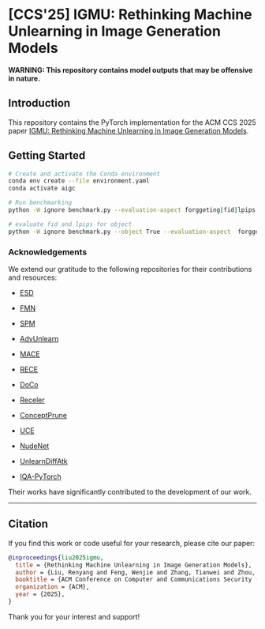 # [CCS'25] IGMU: Rethinking Machine Unlearning in Image Generation Models

**WARNING: This repository contains model outputs that may be offensive in nature.**

## Introduction

This repository contains the PyTorch implementation for the ACM CCS 2025 paper [IGMU: Rethinking Machine Unlearning in Image Generation Models]().


## Getting Started

```bash
# Create and activate the Conda environment
conda env create --file environment.yaml
conda activate aigc

# Run benchmarking
python -W ignore benchmark.py --evaluation-aspect forggeting|fid|lpips|yolo|CSDR

# evaluate fid and lpips for object
python -W ignore benchmark.py --object True --evaluation-aspect  forggeting|fid|lpips

```


### Acknowledgements

We extend our gratitude to the following repositories for their contributions and resources:

- [ESD](https://github.com/rohitgandikota/erasing)
- [FMN](https://github.com/SHI-Labs/Forget-Me-Not)
- [SPM](https://github.com/Con6924/SPM)
- [AdvUnlearn](https://github.com/OPTML-Group/AdvUnlearn)
- [MACE](https://github.com/shilin-lu/mace)
- [RECE](https://github.com/CharlesGong12/RECE)
- [DoCo](https://github.com/yongliang-wu/DoCo)
- [Receler](https://github.com/jasper0314-huang/Receler)
- [ConceptPrune](https://github.com/ruchikachavhan/concept-prune)
- [UCE](https://github.com/rohitgandikota/unified-concept-editing)

- [NudeNet](https://github.com/notAI-tech/NudeNet)
- [UnlearnDiffAtk](https://github.com/OPTML-Group/Diffusion-MU-Attack)
- [IQA-PyTorch](https://github.com/chaofengc/IQA-PyTorch)


Their works have significantly contributed to the development of our work.


---

## Citation

If you find this work or code useful for your research, please cite our paper:

```bibtex
@inproceedings{liu2025igmu,
  title = {Rethinking Machine Unlearning in Image Generation Models},
  author = {Liu, Renyang and Feng, Wenjie and Zhang, Tianwei and Zhou, Wei and Cheng, Xueqi and Ng, See-Kiong},
  booktitle = {ACM Conference on Computer and Communications Security (CCS)},
  organization = {ACM},
  year = {2025},
}
```

Thank you for your interest and support!
